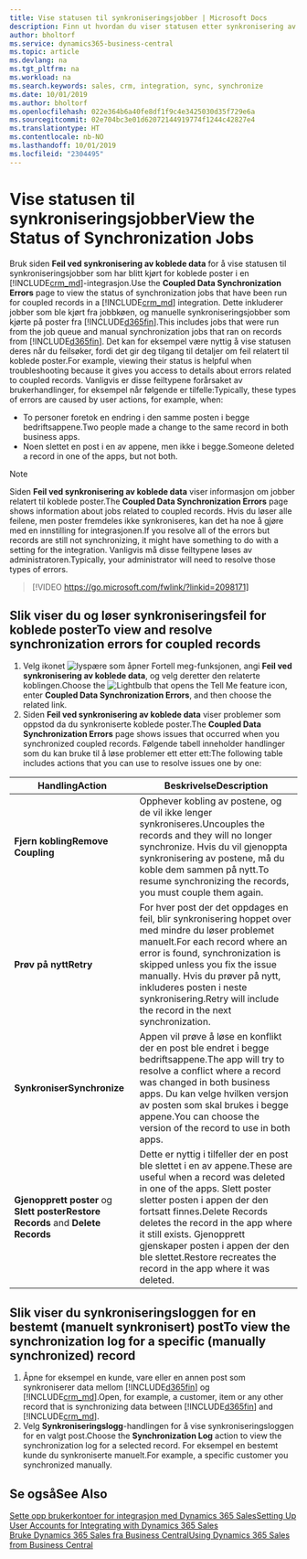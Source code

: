```yaml
---
title: Vise statusen til synkroniseringsjobber | Microsoft Docs
description: Finn ut hvordan du viser statusen etter synkronisering av koblede poster.
author: bholtorf
ms.service: dynamics365-business-central
ms.topic: article
ms.devlang: na
ms.tgt_pltfrm: na
ms.workload: na
ms.search.keywords: sales, crm, integration, sync, synchronize
ms.date: 10/01/2019
ms.author: bholtorf
ms.openlocfilehash: 022e364b6a40fe8df1f9c4e3425030d35f729e6a
ms.sourcegitcommit: 02e704bc3e01d62072144919774f1244c42827e4
ms.translationtype: HT
ms.contentlocale: nb-NO
ms.lasthandoff: 10/01/2019
ms.locfileid: "2304495"
---
```

# <a name="view-the-status-of-synchronization-jobs"></a><span data-ttu-id="0f634-103">Vise statusen til synkroniseringsjobber</span><span class="sxs-lookup"><span data-stu-id="0f634-103">View the Status of Synchronization Jobs</span></span>
<span data-ttu-id="0f634-104">Bruk siden **Feil ved synkronisering av koblede data** for å vise statusen til synkroniseringsjobber som har blitt kjørt for koblede poster i en [!INCLUDE[crm_md](includes/crm_md.md)]-integrasjon.</span><span class="sxs-lookup"><span data-stu-id="0f634-104">Use the **Coupled Data Synchronization Errors** page to view the status of synchronization jobs that have been run for coupled records in a [!INCLUDE[crm_md](includes/crm_md.md)] integration.</span></span> <span data-ttu-id="0f634-105">Dette inkluderer jobber som ble kjørt fra jobbkøen, og manuelle synkroniseringsjobber som kjørte på poster fra [!INCLUDE[d365fin](includes/d365fin_md.md)].</span><span class="sxs-lookup"><span data-stu-id="0f634-105">This includes jobs that were run from the job queue and manual synchronization jobs that ran on records from [!INCLUDE[d365fin](includes/d365fin_md.md)].</span></span> <span data-ttu-id="0f634-106">Det kan for eksempel være nyttig å vise statusen deres når du feilsøker, fordi det gir deg tilgang til detaljer om feil relatert til koblede poster.</span><span class="sxs-lookup"><span data-stu-id="0f634-106">For example, viewing their status is helpful when troubleshooting because it gives you access to details about errors related to coupled records.</span></span> <span data-ttu-id="0f634-107">Vanligvis er disse feiltypene forårsaket av brukerhandlinger, for eksempel når følgende er tilfelle:</span><span class="sxs-lookup"><span data-stu-id="0f634-107">Typically, these types of errors are caused by user actions, for example, when:</span></span>  

* <span data-ttu-id="0f634-108">To personer foretok en endring i den samme posten i begge bedriftsappene.</span><span class="sxs-lookup"><span data-stu-id="0f634-108">Two people made a change to the same record in both business apps.</span></span>
* <span data-ttu-id="0f634-109">Noen slettet en post i en av appene, men ikke i begge.</span><span class="sxs-lookup"><span data-stu-id="0f634-109">Someone deleted a record in one of the apps, but not both.</span></span>

> [!Note]
> <span data-ttu-id="0f634-110">Siden **Feil ved synkronisering av koblede data** viser informasjon om jobber relatert til koblede poster.</span><span class="sxs-lookup"><span data-stu-id="0f634-110">The **Coupled Data Synchronization Errors** page shows information about jobs related to coupled records.</span></span> <span data-ttu-id="0f634-111">Hvis du løser alle feilene, men poster fremdeles ikke synkroniseres, kan det ha noe å gjøre med en innstilling for integrasjonen.</span><span class="sxs-lookup"><span data-stu-id="0f634-111">If you resolve all of the errors but records are still not synchronizing, it might have something to do with a setting for the integration.</span></span> <span data-ttu-id="0f634-112">Vanligvis må disse feiltypene løses av administratoren.</span><span class="sxs-lookup"><span data-stu-id="0f634-112">Typically, your administrator will need to resolve those types of errors.</span></span>   

> [!VIDEO https://go.microsoft.com/fwlink/?linkid=2098171]

## <a name="to-view-and-resolve-synchronization-errors-for-coupled-records"></a><span data-ttu-id="0f634-113">Slik viser du og løser synkroniseringsfeil for koblede poster</span><span class="sxs-lookup"><span data-stu-id="0f634-113">To view and resolve synchronization errors for coupled records</span></span>
1. <span data-ttu-id="0f634-114">Velg ikonet ![lyspære som åpner Fortell meg-funksjonen](media/ui-search/search_small.png "Fortell hva du vil gjøre"), angi **Feil ved synkronisering av koblede data**, og velg deretter den relaterte koblingen.</span><span class="sxs-lookup"><span data-stu-id="0f634-114">Choose the ![Lightbulb that opens the Tell Me feature](media/ui-search/search_small.png "Tell me what you want to do") icon, enter **Coupled Data Synchronization Errors**, and then choose the related link.</span></span>
2. <span data-ttu-id="0f634-115">Siden **Feil ved synkronisering av koblede data** viser problemer som oppstod da du synkroniserte koblede poster.</span><span class="sxs-lookup"><span data-stu-id="0f634-115">The **Coupled Data Synchronization Errors** page shows issues that occurred when you synchronized coupled records.</span></span> <span data-ttu-id="0f634-116">Følgende tabell inneholder handlinger som du kan bruke til å løse problemer ett etter ett:</span><span class="sxs-lookup"><span data-stu-id="0f634-116">The following table includes actions that you can use to resolve issues one by one:</span></span>

|<span data-ttu-id="0f634-117">Handling</span><span class="sxs-lookup"><span data-stu-id="0f634-117">Action</span></span>|<span data-ttu-id="0f634-118">Beskrivelse</span><span class="sxs-lookup"><span data-stu-id="0f634-118">Description</span></span>|
|----|----|
|<span data-ttu-id="0f634-119">**Fjern kobling**</span><span class="sxs-lookup"><span data-stu-id="0f634-119">**Remove Coupling**</span></span>|<span data-ttu-id="0f634-120">Opphever kobling av postene, og de vil ikke lenger synkroniseres.</span><span class="sxs-lookup"><span data-stu-id="0f634-120">Uncouples the records and they will no longer synchronize.</span></span> <span data-ttu-id="0f634-121">Hvis du vil gjenoppta synkronisering av postene, må du koble dem sammen på nytt.</span><span class="sxs-lookup"><span data-stu-id="0f634-121">To resume synchronizing the records, you must couple them again.</span></span>|
|<span data-ttu-id="0f634-122">**Prøv på nytt**</span><span class="sxs-lookup"><span data-stu-id="0f634-122">**Retry**</span></span>|<span data-ttu-id="0f634-123">For hver post der det oppdages en feil, blir synkronisering hoppet over med mindre du løser problemet manuelt.</span><span class="sxs-lookup"><span data-stu-id="0f634-123">For each record where an error is found, synchronization is skipped unless you fix the issue manually.</span></span> <span data-ttu-id="0f634-124">Hvis du prøver på nytt, inkluderes posten i neste synkronisering.</span><span class="sxs-lookup"><span data-stu-id="0f634-124">Retry will include the record in the next synchronization.</span></span>|
|<span data-ttu-id="0f634-125">**Synkroniser**</span><span class="sxs-lookup"><span data-stu-id="0f634-125">**Synchronize**</span></span>|<span data-ttu-id="0f634-126">Appen vil prøve å løse en konflikt der en post ble endret i begge bedriftsappene.</span><span class="sxs-lookup"><span data-stu-id="0f634-126">The app will try to resolve a conflict where a record was changed in both business apps.</span></span> <span data-ttu-id="0f634-127">Du kan velge hvilken versjon av posten som skal brukes i begge appene.</span><span class="sxs-lookup"><span data-stu-id="0f634-127">You can choose the version of the record to use in both apps.</span></span>|
|<span data-ttu-id="0f634-128">**Gjenopprett poster** og **Slett poster**</span><span class="sxs-lookup"><span data-stu-id="0f634-128">**Restore Records** and **Delete Records**</span></span>|<span data-ttu-id="0f634-129">Dette er nyttig i tilfeller der en post ble slettet i en av appene.</span><span class="sxs-lookup"><span data-stu-id="0f634-129">These are useful when a record was deleted in one of the apps.</span></span> <span data-ttu-id="0f634-130">Slett poster sletter posten i appen der den fortsatt finnes.</span><span class="sxs-lookup"><span data-stu-id="0f634-130">Delete Records deletes the record in the app where it still exists.</span></span> <span data-ttu-id="0f634-131">Gjenopprett gjenskaper posten i appen der den ble slettet.</span><span class="sxs-lookup"><span data-stu-id="0f634-131">Restore recreates the record in the app where it was deleted.</span></span>|

## <a name="to-view-the-synchronization-log-for-a-specific-manually-synchronized-record"></a><span data-ttu-id="0f634-132">Slik viser du synkroniseringsloggen for en bestemt (manuelt synkronisert) post</span><span class="sxs-lookup"><span data-stu-id="0f634-132">To view the synchronization log for a specific (manually synchronized) record</span></span>
1. <span data-ttu-id="0f634-133">Åpne for eksempel en kunde, vare eller en annen post som synkroniserer data mellom [!INCLUDE[d365fin](includes/d365fin_md.md)] og [!INCLUDE[crm_md](includes/crm_md.md)].</span><span class="sxs-lookup"><span data-stu-id="0f634-133">Open, for example, a customer, item or any other record that is synchronizing data between [!INCLUDE[d365fin](includes/d365fin_md.md)] and [!INCLUDE[crm_md](includes/crm_md.md)].</span></span>
2. <span data-ttu-id="0f634-134">Velg **Synkroniseringslogg**-handlingen for å vise synkroniseringsloggen for en valgt post.</span><span class="sxs-lookup"><span data-stu-id="0f634-134">Choose the **Synchronization Log** action to view the synchronization log for a selected record.</span></span> <span data-ttu-id="0f634-135">For eksempel en bestemt kunde du synkroniserte manuelt.</span><span class="sxs-lookup"><span data-stu-id="0f634-135">For example, a specific customer you synchronized manually.</span></span>

## <a name="see-also"></a><span data-ttu-id="0f634-136">Se også</span><span class="sxs-lookup"><span data-stu-id="0f634-136">See Also</span></span>  
[<span data-ttu-id="0f634-137">Sette opp brukerkontoer for integrasjon med Dynamics 365 Sales</span><span class="sxs-lookup"><span data-stu-id="0f634-137">Setting Up User Accounts for Integrating with Dynamics 365 Sales</span></span>](admin-setting-up-integration-with-dynamics-sales.md)  
[<span data-ttu-id="0f634-138">Bruke Dynamics 365 Sales fra Business Central</span><span class="sxs-lookup"><span data-stu-id="0f634-138">Using Dynamics 365 Sales from Business Central</span></span>](marketing-integrate-dynamicscrm.md)

